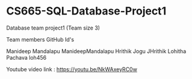# CS665-SQL-Database-Project1

Database team project1 (Team size 3)

Team members                         GitHub Id's

Manideep Mandalapu                  ManideepMandalapu
Hrithik Jogu                        JHrithik
Lohitha Pachava                     loh456


Youtube video link :
https://youtu.be/NkWAxeyRC0w







